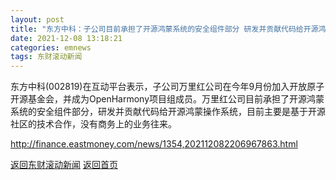 ```yaml
---
layout: post
title: "东方中科：子公司目前承担了开源鸿蒙系统的安全组件部分 研发并贡献代码给开源鸿蒙操作系统"
date: 2021-12-08 13:18:21
categories: emnews
tags: 东财滚动新闻
---
```


东方中科(002819)在互动平台表示，子公司万里红公司在今年9月份加入开放原子开源基金会，并成为OpenHarmony项目组成员。万里红公司目前承担了开源鸿蒙系统的安全组件部分，研发并贡献代码给开源鸿蒙操作系统，目前主要是基于开源社区的技术合作，没有商务上的业务往来。

<http://finance.eastmoney.com/news/1354,202112082206967863.html>

[返回东财滚动新闻](//finews.withounder.com/emnews/)
[返回首页](//finews.withounder.com/)